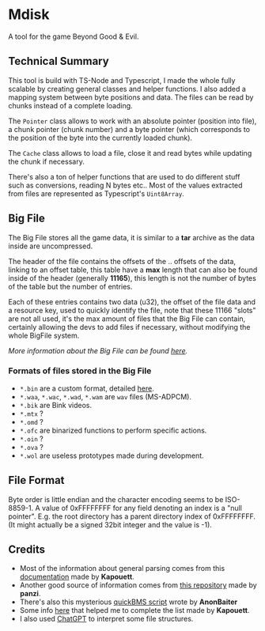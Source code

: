 # Mdisk
A tool for the game Beyond Good & Evil.


Technical Summary
-----------------
This tool is build with TS-Node and Typescript, I made the whole fully scalable by creating
general classes and helper functions. I also added a mapping system between byte positions
and data. The files can be read by chunks instead of a complete loading.

The `Pointer` class allows to work with an absolute pointer (position into file),
a chunk pointer (chunk number) and a byte pointer (which corresponds to the position
of the byte into the currently loaded chunk).

The `Cache` class allows to load a file, close it and read bytes while updating the chunk if necessary.

There's also a ton of helper functions that are used to do different stuff such as conversions,
reading N bytes etc.. Most of the values extracted from files are represented as Typescript's `Uint8Array`.


Big File
--------
The Big File stores all the game data, it is similar to a **tar** archive as the data inside are
uncompressed.

The header of the file contains the offsets of the .. offsets of the data, linking to an offset table,
this table have a **max** length that can also be found inside of the header (generally **11165**),
this length is not the number of bytes of the table but the number of entries.

Each of these entries contains two data (u32), the offset of the file data and a resource key,
used to quickly identify the file, note that these 11166 "slots" are not all used,
it's the max amount of files that the Big File can contain, certainly allowing the devs to
add files if necessary, without modifying the whole BigFile system.

*More information about the Big File can be found [here](https://gitlab.com/Kapouett/bge-formats-doc/-/blob/master/BigFile.md).*

### Formats of files stored in the Big File

- `*.bin` are a custom format, detailed [here](https://gitlab.com/Kapouett/bge-formats-doc/-/blob/master/Bin.md).
- `*.waa`, `*.wac`, `*.wad`, `*.wam` are `wav` files (MS-ADPCM).
- `*.bik` are Bink videos.
- `*.mtx` ?
- `*.omd` ?
- `*.ofc` are binarized functions to perform specific actions.
- `*.oin` ?
- `*.ova` ?
- `*.wol` are useless prototypes made during development.


File Format
-----------
Byte order is little endian and the character encoding seems to be ISO-8859-1.
A value of 0xFFFFFFFF for any field denoting an index is a "null pointer". E.g.
the root directory has a parent directory index of 0xFFFFFFFF. (It might actually
be a signed 32bit integer and the value is -1).


Credits
-------
* Most of the information about general parsing comes from this [documentation](https://gitlab.com/Kapouett/bge-formats-doc) made by **Kapouett**.
* Another good source of information comes from [this repository](https://github.com/panzi/bgebf) made by **panzi**.
* There's also this mysterious [quickBMS script](https://zenhax.com/viewtopic.php?t=2478&start=80) wrote by **AnonBaiter**
* Some info [here](https://raymanpc.com/forum/viewtopic.php?t=74804) that helped me to complete the list made by **Kapouett**.
* I also used [ChatGPT](https://chat.openai.com/chat) to interpret some file structures.